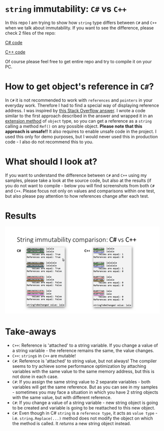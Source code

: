 # `string` immutability: `C#` vs `C++`
In this repo I am trying to show how `string` type differs between `C#` and `C++` when we talk about immutability. If you want to see the difference, please check 2 files of the repo:

[C# code](CSharpSamples/Program.cs)

[C++ code](CppSamples/CppSamples.cpp)

Of course please feel free to get entire repo and try to compile it on your PC.

# How to get object's reference in `C#`?
In `C#` it is not recommended to work with `references` and `pointers` in your everyday work. Therefore I had to find a special way of displaying reference address. I was inspired by [this Stack Overflow answer](https://stackoverflow.com/a/10861731/13721565). I wrote a code similar to the first approach described in the answer and wrapped it in an <a href="https://github.com/edwardzieminski/String-immutability-test-CSharp-vs-Cpp/blob/master/CSharpSamples/RefHelper.cs">extension method</a> of `object` type, so you can get a reference as a `string` calling a method `Ref()` on any possible object. **Please note that this approach is unsafe!!** It also requires to enable unsafe code in the project. I used this only for demo purposes, but I would never used this in production code - I also do not recommend this to you.
# What should I look at?
If you want to understand the difference between `C#` and `C++` using my samples, please take a look at the source code, but also at the results (if you do not want to compile - below you will find screenshots from both `C#` and `C++`. Please focus not only on values and comparisons within one test, but also please pay attention to how references change after each test.
# Results
![Compilation results in both languages](results.png)
# Take-aways
* `C++`: Reference is 'attached' to a string variable. If you change a value of a string variable - the reference remains the same, the value changes.
* `C++`: `string`s in `C++` are mutable!
* `C#`: Reference is 'attached' to string value, but not always! The compiler seems to try achieve some performance optimization by attaching variables with the same value to the same memory address, but this is not done in each case.
* `C#`: If you assign the same string value to 2 separate variables - both variables will get the same reference. But as you can see in my samples - sometimes you may face a situation in which you have 2 string objects with the same value, but with different reference.
* `C#`: If you change a value of a string variable - new string object is going to be created and variable is going to be reattached to this new object.
* `C#`: Even though in C# `string` is a `reference type`, it acts as `value type` - i.e. `string.Replace(...)` method does not modify the object on which the method is called. It *returns* a new string object instead.
